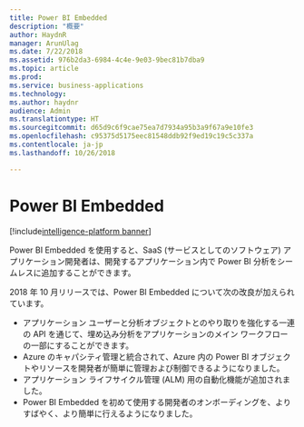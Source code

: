 ```yaml
---
title: Power BI Embedded
description: "概要"
author: HaydnR
manager: ArunUlag
ms.date: 7/22/2018
ms.assetid: 976b2da3-6984-4c4e-9e03-9bec81b7dba9
ms.topic: article
ms.prod: 
ms.service: business-applications
ms.technology: 
ms.author: haydnr
audience: Admin
ms.translationtype: HT
ms.sourcegitcommit: d65d9c6f9cae75ea7d7934a95b3a9f67a9e10fe3
ms.openlocfilehash: c95375d5175eec81548ddb92f9ed19c19c5c337a
ms.contentlocale: ja-jp
ms.lasthandoff: 10/26/2018

---
```

# <a name="power-bi-embedded"></a>Power BI Embedded

[!include[intelligence-platform banner](../../includes/intelligence-platform.md)]



Power BI Embedded を使用すると、SaaS (サービスとしてのソフトウェア) アプリケーション開発者は、開発するアプリケーション内で Power BI 分析をシームレスに追加することができます。

2018 年 10 月リリースでは、Power BI Embedded について次の改良が加えられています。

- アプリケーション ユーザーと分析オブジェクトとのやり取りを強化する一連の API を通じて、埋め込み分析をアプリケーションのメイン ワークフローの一部にすることができます。
- Azure のキャパシティ管理と統合されて、Azure 内の Power BI オブジェクトやリソースを開発者が簡単に管理および制御できるようになりました。
- アプリケーション ライフサイクル管理 (ALM) 用の自動化機能が追加されました。
- Power BI Embedded を初めて使用する開発者のオンボーディングを、よりすばやく、より簡単に行えるようになりました。

